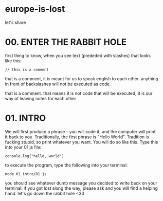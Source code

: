 # europe-is-lost
let's share

# 00. ENTER THE RABBIT HOLE
first thing to know, when you see text (prededed with slashes) that looks like this:

`// this is a comment`

that is a comment, it is meant for us to speak english to each other. anything in front of backslashes will not be executed as code.

that is a comment. that means it is not code that will be executed, it is our way of leaving notes for each other

# 01. INTRO 
We will first produce a phrase - you will code it, and the computer will print it back to you. Traditionally, the first phrase is "Hello World". Tradition is fucking stupid, so print whatever you want. You will do so like this. Type this into your 01.js file:

`console.log("hello, world")`

to execute the program, type the following into your terminal:

`node 01_intro/01.js`

you should see whatever dumb message you decided to write back on your terminal. if you got lost along the way, please ask and you will find a helping hand. let's go down the rabbit hole <33
